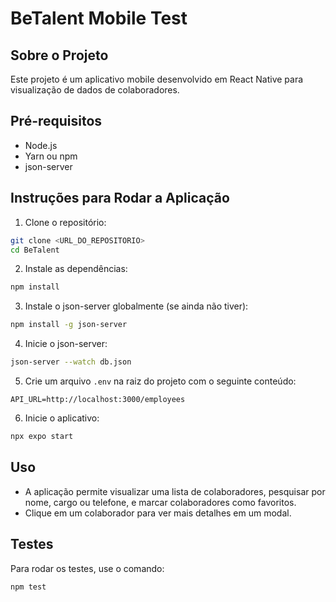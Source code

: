 # BeTalent Mobile Test

## Sobre o Projeto

Este projeto é um aplicativo mobile desenvolvido em React Native para visualização de dados de colaboradores.

## Pré-requisitos

- Node.js
- Yarn ou npm
- json-server

## Instruções para Rodar a Aplicação

1. Clone o repositório:

```bash
git clone <URL_DO_REPOSITORIO>
cd BeTalent
```

2. Instale as dependências:

```bash
npm install
```

3. Instale o json-server globalmente (se ainda não tiver):

```bash
npm install -g json-server
```

4. Inicie o json-server:

```bash
json-server --watch db.json
```

5. Crie um arquivo `.env` na raiz do projeto com o seguinte conteúdo:

```plaintext
API_URL=http://localhost:3000/employees
```

6. Inicie o aplicativo:

```bash
npx expo start
```

## Uso

- A aplicação permite visualizar uma lista de colaboradores, pesquisar por nome, cargo ou telefone, e marcar colaboradores como favoritos.
- Clique em um colaborador para ver mais detalhes em um modal.

## Testes

Para rodar os testes, use o comando:

```bash
npm test
```